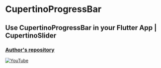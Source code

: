 # CupertinoProgressBar
## Use CupertinoProgressBar in your Flutter App | CupertinoSlider 
### [Author's repository](https://github.com/TheTechDesigner/CupertinoProgressBar)

[![YouTube](https://img.youtube.com/vi/WbASVK5PLiE/0.jpg)](https://youtu.be/WbASVK5PLiE "CupertinoProgressBar")
